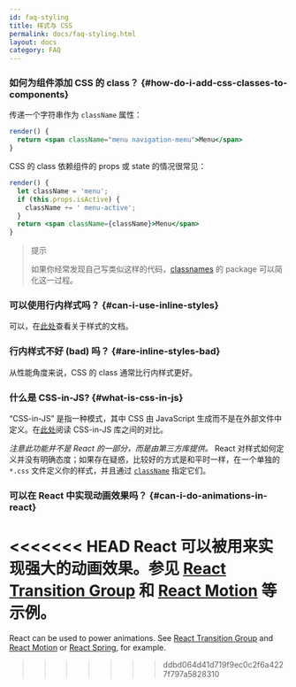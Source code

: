 ```yaml
---
id: faq-styling
title: 样式与 CSS
permalink: docs/faq-styling.html
layout: docs
category: FAQ
---
```


### 如何为组件添加 CSS 的 class？ {#how-do-i-add-css-classes-to-components}

传递一个字符串作为 `className` 属性：

```jsx
render() {
  return <span className="menu navigation-menu">Menu</span>
}
```

CSS 的 class 依赖组件的 props 或 state 的情况很常见：

```jsx
render() {
  let className = 'menu';
  if (this.props.isActive) {
    className += ' menu-active';
  }
  return <span className={className}>Menu</span>
}
```

>提示
>
>如果你经常发现自己写类似这样的代码，[classnames](https://www.npmjs.com/package/classnames#usage-with-reactjs) 的 package 可以简化这一过程。

### 可以使用行内样式吗？ {#can-i-use-inline-styles}

可以，在[此处](/docs/dom-elements.html#style)查看关于样式的文档。

### 行内样式不好 (bad) 吗？ {#are-inline-styles-bad}

从性能角度来说，CSS 的 class 通常比行内样式更好。

### 什么是 CSS-in-JS? {#what-is-css-in-js}

“CSS-in-JS” 是指一种模式，其中 CSS 由 JavaScript 生成而不是在外部文件中定义。在[此处](https://github.com/MicheleBertoli/css-in-js)阅读 CSS-in-JS 库之间的对比。

_注意此功能并不是 React 的一部分，而是由第三方库提供。_ React 对样式如何定义并没有明确态度；如果存在疑惑，比较好的方式是和平时一样，在一个单独的 `*.css` 文件定义你的样式，并且通过 [`className`](/docs/dom-elements.html#classname) 指定它们。

### 可以在 React 中实现动画效果吗？ {#can-i-do-animations-in-react}

<<<<<<< HEAD
React 可以被用来实现强大的动画效果。参见 [React Transition Group](https://reactcommunity.org/react-transition-group/) 和 [React Motion](https://github.com/chenglou/react-motion) 等示例。
=======
React can be used to power animations. See [React Transition Group](https://reactcommunity.org/react-transition-group/) and [React Motion](https://github.com/chenglou/react-motion) or [React Spring](https://github.com/react-spring/react-spring), for example.
>>>>>>> ddbd064d41d719f9ec0c2f6a4227f797a5828310
